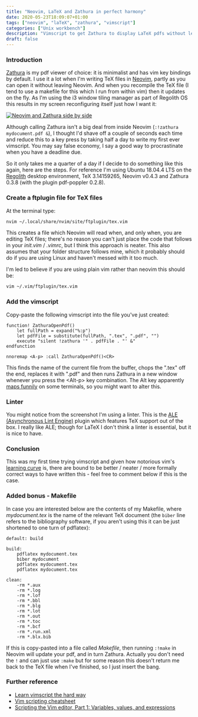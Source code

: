 ```yaml
---
title: "Neovim, LaTeX and Zathura in perfect harmony"
date: 2020-05-23T18:09:07+01:00
tags: ["neovim", "laTeX", "zathura", "vimscript"]
categories: ["Unix workbench"]
description: "Vimscript to get Zathura to display LaTeX pdfs without leaving Neovim"
draft: false
---
```


### Introduction

[Zathura](https://pwmt.org/projects/zathura/) is my pdf viewer of choice: it is minimalist and has vim key bindings by default.  I use it a lot when I'm writing TeX files in [Neovim](https://neovim.io), partly as you can open it without leaving Neovim.  And when you recompile the TeX file (I tend to use a makefile for this which I run from within vim) then it updates on the fly.  As I'm using the i3 window tiling manager as part of Regolith OS this results in my screen reconfiguring itself just how I want it:

[![Neovim and Zathura side by side](https://www.preciouschicken.com/blog/images/nvim_zathura.png)](https://www.preciouschicken.com/blog/images/nvim_zathura.png)

Although calling Zathura isn't a big deal from inside Neovim (`:!zathura mydocument.pdf &`), I thought I'd shave off a couple of seconds each time and reduce this to a key press by taking half a day to write my first ever vimscript.  You may say false economy, I say a good way to procrastinate when you have a deadline due.

So it only takes me a quarter of a day if I decide to do something like this again, here are the steps.  For reference I'm using Ubuntu 18.04.4 LTS on the [Regolith](https://regolith-linux.org) desktop environment, TeX 3.14159265, Neovim v0.4.3 and Zathura 0.3.8 (with the plugin pdf-poppler 0.2.8).

### Create a ftplugin file for TeX files

At the terminal type:

```bash
nvim ~/.local/share/nvim/site/ftplugin/tex.vim
```

This creates a file which Neovim will read when, and only when, you are editing TeX files; there's no reason you can't just place the code that follows in your _init.vim_ / _.vimrc_, but I think this approach is neater.  This also assumes that your folder structure follows mine, which it probably should do if you are using Linux and haven't messed with it too much.

I'm led to believe if you are using plain vim rather than neovim this should be:

```bash
vim ~/.vim/ftplugin/tex.vim
```

### Add the vimscript

Copy-paste the following vimscript into the file you've just created:

```vim
function! ZathuraOpenPdf()
	let fullPath = expand("%:p")
	let pdfFile = substitute(fullPath, ".tex", ".pdf", "")
	execute "silent !zathura '" . pdfFile . "' &"
endfunction

nnoremap <A-p> :call ZathuraOpenPdf()<CR>
```

This finds the name of the current file from the buffer, chops the ".tex" off the end, replaces it with ".pdf" and then runs Zathura in a new window whenever you press the \<Alt-p\> key combination.  The Alt key apparently [maps funnily](https://vi.stackexchange.com/questions/9072/why-alt-key-mapping-not-working-in-vim-but-it-works-in-neovim) on some terminals, so you might want to alter this.

### Linter

You might notice from the screenshot I'm using a linter.  This is the [ALE (Asynchronous Lint Engine)](https://github.com/dense-analysis/ale) plugin which features TeX support out of the box.  I really like ALE; though for LaTeX I don't think a linter is essential, but it is nice to have.

### Conclusion

This was my first time trying vimscript and given how notorious vim's [learning curve](https://thoughtbot.com/blog/the-vim-learning-curve-is-a-myth) is, there are bound to be better / neater / more formally correct ways to have written this - feel free to comment below if this is the case.

### Added bonus - Makefile

In case you are interested below are the contents of my Makefile, where _mydocument.tex_ is the name of the relevant TeX document (the `biber` line refers to the bibliography software, if you aren't using this it can be just shortened to one turn of pdflatex):

```make
default: build

build:
	pdflatex mydocument.tex
	biber mydocument
	pdflatex mydocument.tex
	pdflatex mydocument.tex

clean:
	-rm *.aux 
	-rm *.log 
	-rm *.lof 
	-rm *.bbl 
	-rm *.blg 
	-rm *.lot 
	-rm *.out 
	-rm *.toc 
	-rm *.bcf 
	-rm *.run.xml 
	-rm *.blx.bib 
```

If this is copy-pasted into a file called _Makefile_, then running `:!make` in Neovim will update your pdf, and in turn Zathura.  Actually you don't need the `!` and can just use `:make` but for some reason this doesn't return me back to the TeX file when I've finished, so I just insert the bang.

### Further reference

- [Learn vimscript the hard way](https://learnvimscriptthehardway.stevelosh.com)
- [Vim scripting cheatsheet](https://devhints.io/vimscript)
- [Scripting the Vim editor, Part 1: Variables, values, and expressions](https://developer.ibm.com/articles/l-vim-script-1/)
